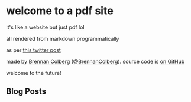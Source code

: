 # welcome to a pdf site

it's like a website but just pdf lol

all rendered from markdown programmatically

as per [this twitter post](https://x.com/brennancolberg/status/1889816647118234052?s=46)

made by [Brennan Colberg](https://brennancolberg.com) ([@BrennanColberg](https://x.com/brennancolberg)). source code is [on GitHub](https://github.com/brennancolberg/md-pdf-server)

welcome to the future!

## Blog Posts

<nav route="posts">
